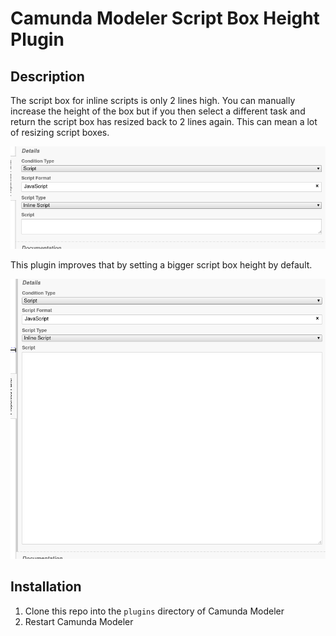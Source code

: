 # Camunda Modeler Script Box Height Plugin

## Description

The script box for inline scripts is only 2 lines high. You can manually increase the height of the box but if you then select a different task and return the script box has resized back to 2 lines again. This can mean a lot of resizing script boxes.

![](docs/preview-before.png)

This plugin improves that by setting a bigger script box height by default.

![](docs/preview-after.png)

## Installation

1. Clone this repo into the `plugins` directory of Camunda Modeler
2. Restart Camunda Modeler

